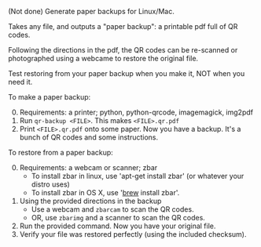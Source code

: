 (Not done) Generate paper backups for Linux/Mac.

Takes any file, and outputs a "paper backup": a printable pdf full of QR codes. 

Following the directions in the pdf, the QR codes can be re-scanned or photographed using a webcame to restore the original file.

Test restoring from your paper backup when you make it, NOT when you need it.

To make a paper backup:

0. Requirements: a printer; python, python-qrcode, imagemagick, img2pdf
1. Run `qr-backup <FILE>`. This makes `<FILE>.qr.pdf`
2. Print `<FILE>.qr.pdf` onto some paper. Now you have a backup. It's a bunch of QR codes and some instructions.

To restore from a paper backup:

0. Requirements: a webcam or scanner; zbar
    - To install zbar in linux, use 'apt-get install zbar' (or whatever your distro uses)
    - To install zbar in OS X, use '[brew](https://brew.sh/) install zbar'.
1. Using the provided directions in the backup
    - Use a webcam and `zbarcam` to scan the QR codes. 
    - OR, use `zbarimg` and a scanner to scan the QR codes.
3. Run the provided command. Now you have your original file.
4. Verify your file was restored perfectly (using the included checksum).
